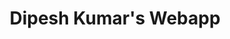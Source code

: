---
title: "Dipesh Kumar's Webapp"
post_slug: personal-webapp
layout: project
tags: ["11ty", "Tailwind", "Nunjucks", "Markdown"]
description: "A webapp for managing personal data."
sourcecode: "https://github.com/pegasus-lynx/pegasus-lynx.github.io"
---